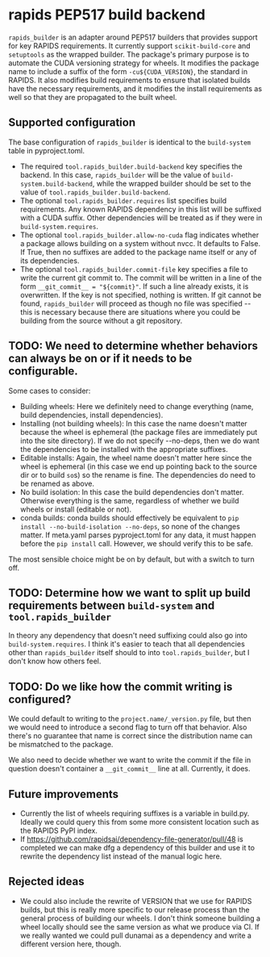 # rapids PEP517 build backend

`rapids_builder` is an adapter around PEP517 builders that provides support for key RAPIDS requirements.
It currently support `scikit-build-core` and `setuptools` as the wrapped builder.
The package's primary purpose is to automate the CUDA versioning strategy for wheels.
It modifies the package name to include a suffix of the form `-cu${CUDA_VERSION}`, the standard in RAPIDS.
It also modifies build requirements to ensure that isolated builds have the necessary requirements, and it modifies the install requirements as well so that they are propagated to the built wheel.

## Supported configuration
The base configuration of `rapids_builder` is identical to the `build-system` table in pyproject.toml.
- The required `tool.rapids_builder.build-backend` key specifies the backend. In this case, `rapids_builder` will be the value of `build-system.build-backend`, while the wrapped builder should be set to the value of `tool.rapids_builder.build-backend`.
- The optional `tool.rapids_builder.requires` list specifies build requirements. Any known RAPIDS dependency in this list will be suffixed with a CUDA suffix. Other dependencies will be treated as if they were in `build-system.requires`.
- The optional `tool.rapids_builder.allow-no-cuda` flag indicates whether a package allows building on a system without nvcc. It defaults to False. If True, then no suffixes are added to the package name itself or any of its dependencies.
- The optional `tool.rapids_builder.commit-file` key specifies a file to write the current git commit to. The commit will be written in a line of the form `__git_commit__ = "${commit}"`. If such a line already exists, it is overwritten. If the key is not specified, nothing is written. If git cannot be found, `rapids_builder` will proceed as though no file was specified -- this is necessary because there are situations where you could be building from the source without a git repository.

## TODO: We need to determine whether behaviors can always be on or if it needs to be configurable.
Some cases to consider:
- Building wheels: Here we definitely need to change everything (name, build dependencies, install dependencies).
- Installing (not building wheels): In this case the name doesn't matter because the wheel is ephemeral (the package files are immediately put into the site directory). If we do not specify --no-deps, then we do want the dependencies to be installed with the appropriate suffixes.
- Editable installs: Again, the wheel name doesn't matter here since the wheel is ephemeral (in this case we end up pointing back to the source dir or to build `so`s) so the rename is fine. The dependencies do need to be renamed as above.
- No build isolation: In this case the build dependencies don't matter. Otherwise everything is the same, regardless of whether we build wheels or install (editable or not).
- conda builds: conda builds should effectively be equivalent to `pip install --no-build-isolation --no-deps`, so none of the changes matter. If meta.yaml parses pyproject.toml for any data, it must happen before the `pip install` call. However, we should verify this to be safe.

The most sensible choice might be on by default, but with a switch to turn off.

## TODO: Determine how we want to split up build requirements between `build-system` and `tool.rapids_builder`

In theory any dependency that doesn't need suffixing could also go into `build-system.requires`.
I think it's easier to teach that all dependencies other than `rapids_builder` itself should to into `tool.rapids_builder`, but I don't know how others feel.

## TODO: Do we like how the commit writing is configured?
We could default to writing to the `project.name/_version.py` file, but then we would need to introduce a second flag to turn off that behavior.
Also there's no guarantee that name is correct since the distribution name can be mismatched to the package.

We also need to decide whether we want to write the commit if the file in question doesn't container a `__git_commit__` line at all.
Currently, it does.

## Future improvements

- Currently the list of wheels requiring suffixes is a variable in build.py. Ideally we could query this from some more consistent location such as the RAPIDS PyPI index.
- If https://github.com/rapidsai/dependency-file-generator/pull/48 is completed we can make dfg a dependency of this builder and use it to rewrite the dependency list instead of the manual logic here.

## Rejected ideas

- We could also include the rewrite of VERSION that we use for RAPIDS builds, but this is really more specific to our release process than the general process of building our wheels. I don't think someone building a wheel locally should see the same version as what we produce via CI. If we really wanted we could pull dunamai as a dependency and write a different version here, though.
